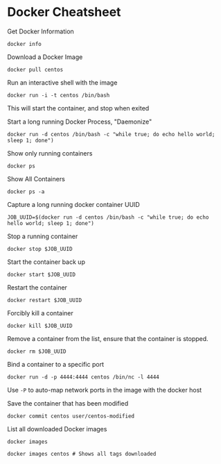Docker Cheatsheet
=================

Get Docker Information  
```
docker info
```

Download a Docker Image
```
docker pull centos
```

Run an interactive shell with the image
```
docker run -i -t centos /bin/bash
```
This will start the container, and stop when exited

Start a long running Docker Process, "Daemonize"
```
docker run -d centos /bin/bash -c "while true; do echo hello world; sleep 1; done")
```

Show only running containers
```
docker ps
```

Show All Containers
```
docker ps -a
```

Capture a long running docker container UUID
```
JOB_UUID=$(docker run -d centos /bin/bash -c "while true; do echo hello world; sleep 1; done")
```

Stop a running container
```
docker stop $JOB_UUID
```

Start the container back up
```
docker start $JOB_UUID
```

Restart the container
```
docker restart $JOB_UUID
```

Forcibly kill a container
```
docker kill $JOB_UUID
```

Remove a container from the list, ensure that the container is stopped.
```
docker rm $JOB_UUID
```

Bind a container to a specific port
```
docker run -d -p 4444:4444 centos /bin/nc -l 4444
```
Use `-P` to auto-map network ports in the image with the docker host

Save the container that has been modified
```
docker commit centos user/centos-modified
```

List all downloaded Docker images
```
docker images

docker images centos # Shows all tags downloaded
```